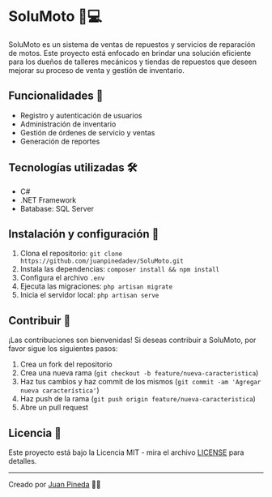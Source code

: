 # SoluMoto 🛵💻

SoluMoto es un sistema de ventas de repuestos y servicios de reparación de motos. Este proyecto está enfocado en brindar una solución eficiente para los dueños de talleres mecánicos y tiendas de repuestos que deseen mejorar su proceso de venta y gestión de inventario.

## Funcionalidades 🚀

- Registro y autenticación de usuarios
- Administración de inventario
- Gestión de órdenes de servicio y ventas
- Generación de reportes

## Tecnologías utilizadas 🛠️

- C#
- .NET Framework
- Batabase: SQL Server

## Instalación y configuración 🔧

1. Clona el repositorio: `git clone https://github.com/juanpinedadev/SoluMoto.git`
2. Instala las dependencias: `composer install && npm install`
3. Configura el archivo `.env`
4. Ejecuta las migraciones: `php artisan migrate`
5. Inicia el servidor local: `php artisan serve`

## Contribuir 🤝

¡Las contribuciones son bienvenidas! Si deseas contribuir a SoluMoto, por favor sigue los siguientes pasos:

1. Crea un fork del repositorio
2. Crea una nueva rama (`git checkout -b feature/nueva-caracteristica`)
3. Haz tus cambios y haz commit de los mismos (`git commit -am 'Agregar nueva característica'`)
4. Haz push de la rama (`git push origin feature/nueva-caracteristica`)
5. Abre un pull request

## Licencia 📄

Este proyecto está bajo la Licencia MIT - mira el archivo [LICENSE](LICENSE) para detalles.

---

Creado por [Juan Pineda](https://github.com/juanpinedadev) 👨‍💻
